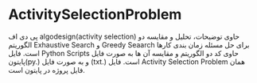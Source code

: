 # ActivitySelectionProblem
<div dir=”rtl”>

پی دی اف algodesign(activity selection) حاوی توضیحات، تحلیل و مقایسه دو الگوریتم Exhaustive Search  و Greedy Seaarch  برای حل مسئله زمان بندی کارها است. فایل Python Scripts حاوی کد دو الگوریتم و مقایسه آن ها به صورت فایل پایتون(py.) و به صورت فایل (txt.) است. فایل Activity Selection Problem همان فایل پروژه در پایتون است.
	

</div>
